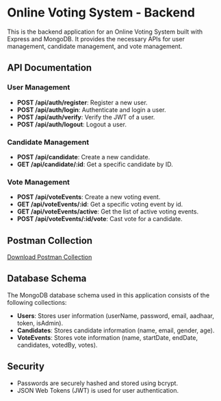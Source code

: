 # Online Voting System - Backend

This is the backend application for an Online Voting System built with Express and MongoDB. It provides the necessary APIs for user management, candidate management, and vote management.

## API Documentation

### User Management

- **POST /api/auth/register**: Register a new user.
- **POST /api/auth/login**: Authenticate and login a user.
- **POST /api/auth/verify**: Verify the JWT of a user.
- **POST /api/auth/logout**: Logout a user.

### Candidate Management

- **POST /api/candidate**: Create a new candidate.
- **GET /api/candidate/:id**: Get a specific candidate by ID.

### Vote Management

- **POST /api/voteEvents**: Create a new voting event.
- **GET /api/voteEvents/:id**: Get a specific voting event by id.
- **GET /api/voteEvents/active**: Get the list of active voting events.
- **POST /api/voteEvents/:id/vote**: Cast vote for a candidate.

## Postman Collection

[Download Postman Collection](https://raw.githubusercontent.com/anwesha07/voting-app-backend/main/voting-app-backend.postman_collection.json)

## Database Schema

The MongoDB database schema used in this application consists of the following collections:

- **Users**: Stores user information (userName, password, email, aadhaar, token, isAdmin).
- **Candidates**: Stores candidate information (name, email, gender, age).
- **VoteEvents**: Stores vote information (name, startDate, endDate, candidates, votedBy, votes).

## Security

- Passwords are securely hashed and stored using bcrypt.
- JSON Web Tokens (JWT) is used for user authentication.
